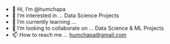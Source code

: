 - 👋 Hi, I’m @humchapa
- 👀 I’m interested in ... Data Science Projects
- 🌱 I’m currently learning ...
- 💞️ I’m looking to collaborate on ... Data Science & ML Projects
- 📫 How to reach me ... humchapa@gmail.com

<!---
humchapa/humchapa is a ✨ special ✨ repository because its `README.md` (this file) appears on your GitHub profile.
You can click the Preview link to take a look at your changes.
--->
